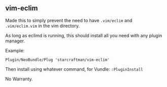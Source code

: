 vim-eclim
---------
Made this to simply prevent the need to have `.vim/eclim` and `.vim/eclim.vim` in
the vim directory.

As long as eclimd is running, this should install all you need with any plugin manager.

Example:
```
Plugin/NeoBundle/Plug 'starcraftman/vim-eclim'
```

Then install using whatever command, for Vundle: `:PluginInstall`

No Warranty.
